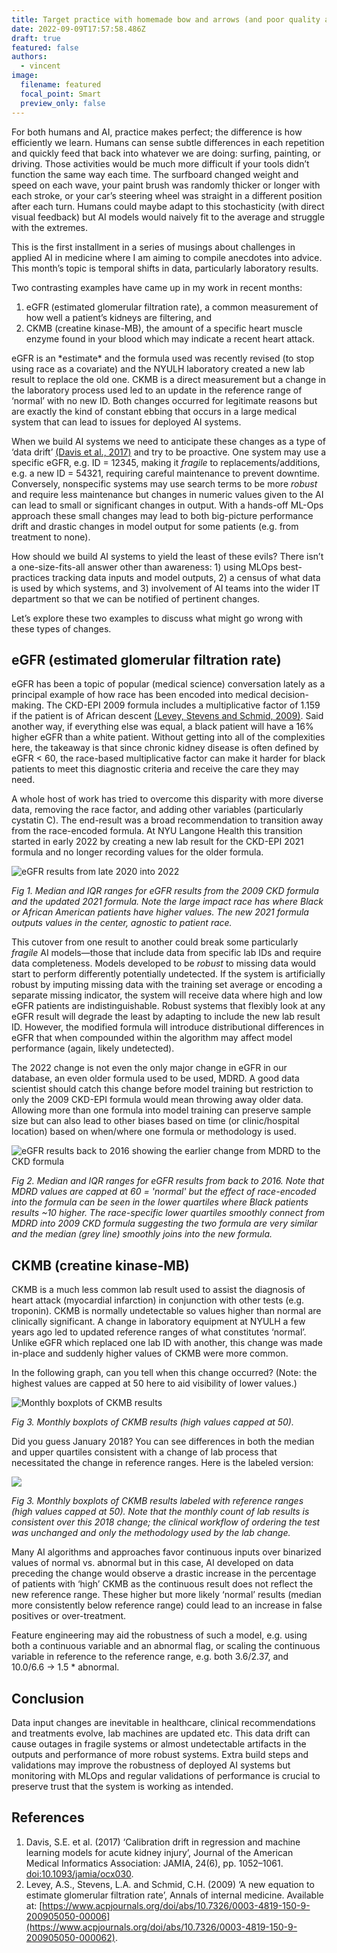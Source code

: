```yaml
---
title: Target practice with homemade bow and arrows (and poor quality assurance)
date: 2022-09-09T17:57:58.486Z
draft: true
featured: false
authors:
  - vincent
image:
  filename: featured
  focal_point: Smart
  preview_only: false
---
```

For both humans and AI, practice makes perfect; the difference is how efficiently we learn. Humans can sense subtle differences in each repetition and quickly feed that back into whatever we are doing: surfing, painting, or driving. Those activities would be much more difficult if your tools didn’t function the same way each time. The surfboard changed weight and speed on each wave, your paint brush was randomly thicker or longer with each stroke, or your car’s steering wheel was straight in a different position after each turn. Humans could maybe adapt to this stochasticity (with direct visual feedback) but AI models would naively fit to the average and struggle with the extremes.

This is the first installment in a series of musings about challenges in applied AI in medicine where I am aiming to compile anecdotes into advice. This month’s topic is temporal shifts in data, particularly laboratory results. 

Two contrasting examples have came up in my work in recent months: 

1. eGFR (estimated glomerular filtration rate), a common measurement of how well a patient’s kidneys are filtering, and 
2. CKMB (creatine kinase-MB), the amount of a specific heart muscle enzyme found in your blood which may indicate a recent heart attack. 

eGFR is an \*estimate\* and the formula used was recently revised (to stop using race as a covariate) and the NYULH laboratory created a new lab result to replace the old one. CKMB is a direct measurement but a change in the laboratory process used led to an update in the reference range of ‘normal’ with no new ID. Both changes occurred for legitimate reasons but are exactly the kind of constant ebbing that occurs in a large medical system that can lead to issues for deployed AI systems.

When we build AI systems we need to anticipate these changes as a type of ‘data drift’ [(Davis et al., 2017)](https://academic.oup.com/jamia/article/24/6/1052/3096776) and try to be proactive. One system may use a specific eGFR, e.g. ID = 12345, making it *fragile* to replacements/additions, e.g. a new ID = 54321, requiring careful maintenance to prevent downtime. Conversely, nonspecific systems may use search terms to be more *robust* and require less maintenance but changes in numeric values given to the AI can lead to small or significant changes in output. With a hands-off ML-Ops approach these small changes may lead to both big-picture performance drift and drastic changes in model output for some patients (e.g. from treatment to none). 

How should we build AI systems to yield the least of these evils? There isn’t a one-size-fits-all answer other than awareness: 1) using MLOps best-practices tracking data inputs and model outputs, 2) a census of what data is used by which systems, and 3) involvement of AI teams into the wider IT department so that we can be notified of pertinent changes.  

Let’s explore these two examples to discuss what might go wrong with these types of changes. 

## eGFR (estimated glomerular filtration rate)

eGFR has been a topic of popular (medical science) conversation lately as a principal example of how race has been encoded into medical decision-making. The CKD-EPI 2009 formula includes a multiplicative factor of 1.159 if the patient is of African descent [(Levey, Stevens and Schmid, 2009)](https://www.acpjournals.org/doi/abs/10.7326/0003-4819-150-9-200905050-00006). Said another way, if everything else was equal, a black patient will have a 16% higher eGFR than a white patient. Without getting into all of the complexities here, the takeaway is that since chronic kidney disease is often defined by eGFR < 60, the race-based multiplicative factor can make it harder for black patients to meet this diagnostic criteria and receive the care they may need. 

A whole host of work has tried to overcome this disparity with more diverse data, removing the race factor, and adding other variables (particularly cystatin C). The end-result was a broad recommendation to transition away from the race-encoded formula. At NYU Langone Health this transition started in early 2022 by creating a new lab result for the CKD-EPI 2021 formula and no longer recording values for the older formula. 

![eGFR results from late 2020 into 2022](egfr_labelled_2021.png)

*Fig 1. Median and IQR ranges for eGFR results from the 2009 CKD formula and the updated 2021 formula. Note the large impact race has where Black or African American patients have higher values. The new 2021 formula outputs values in the center, agnostic to patient race.*

This cutover from one result to another could break some particularly *fragile* AI models—those that include data from specific lab IDs and require data completeness. Models developed to be *robust* to missing data would start to perform differently potentially undetected. If the system is artificially robust by imputing missing data with the training set average or encoding a separate missing indicator, the system will receive data where high and low eGFR patients are indistinguishable. Robust systems that flexibly look at any eGFR result will degrade the least by adapting to include the new lab result ID. However, the modified formula will introduce distributional differences in eGFR that when compounded within the algorithm may affect model performance (again, likely undetected). 

The 2022 change is not even the only major change in eGFR in our database, an even older formula used to be used, MDRD. A good data scientist should catch this change before model training but restriction to only the 2009 CKD-EPI formula would mean throwing away older data. Allowing more than one formula into model training can preserve sample size but can also lead to other biases based on time (or clinic/hospital location) based on when/where one formula or methodology is used. 

![eGFR results back to 2016 showing the earlier change from MDRD to the CKD formula](egfr_labelled_full.png)

*Fig 2. Median and IQR ranges for eGFR results from back to 2016. Note that MDRD values are capped at 60 = 'normal' but the effect of race-encoded into the formula can be seen in the lower quartiles where Black patients results ~10 higher. The race-specific lower quartiles smoothly connect from MDRD into 2009 CKD formula suggesting the two formula are very similar and the median (grey line) smoothly joins into the new formula.*

## CKMB (creatine kinase-MB)

CKMB is a much less common lab result used to assist the diagnosis of heart attack (myocardial infarction) in conjunction with other tests (e.g. troponin). CKMB is normally undetectable so values higher than normal are clinically significant. A change in laboratory equipment at NYULH a few years ago led to updated reference ranges of what constitutes ‘normal’. Unlike eGFR which replaced one lab ID with another, this change was made in-place and suddenly higher values of CKMB were more common. 

In the following graph, can you tell when this change occurred? (Note: the highest values are capped at 50 here to aid visibility of lower values.)

![Monthly boxplots of CKMB results](ckmb_boxplots_unlabeled.png)

*Fig 3. Monthly boxplots of CKMB results (high values capped at 50).*

Did you guess January 2018? You can see differences in both the median and upper quartiles consistent with a change of lab process that necessitated the change in reference ranges. Here is the labeled version:

![](ckmb_boxplots_labelled.png)

*Fig 3. Monthly boxplots of CKMB results labeled with reference ranges (high values capped at 50). Note that the monthly count of lab results is consistent over this 2018 change; the clinical workflow of ordering the test was unchanged and only the methodology used by the lab change.*

Many AI algorithms and approaches favor continuous inputs over binarized values of normal vs. abnormal but in this case, AI developed on data preceding the change would observe a drastic increase in the percentage of patients with ‘high’ CKMB as the continuous result does not reflect the new reference range. These higher but more likely ‘normal’ results (median more consistently below reference range) could lead to an increase in false positives or over-treatment. 

Feature engineering may aid the robustness of such a model, e.g. using both a continuous variable and an abnormal flag, or scaling the continuous variable in reference to the reference range, e.g. both 3.6/2.37, and 10.0/6.6 → 1.5 * abnormal. 

## Conclusion

Data input changes are inevitable in healthcare, clinical recommendations and treatments evolve, lab machines are updated etc. This data drift can cause outages in fragile systems or almost undetectable artifacts in the outputs and performance of more robust systems. Extra build steps and validations may improve the robustness of deployed AI systems but monitoring with MLOps and regular validations of performance is crucial to preserve trust that the system is working as intended.

## References

1. Davis, S.E. et al. (2017) ‘Calibration drift in regression and machine learning models for acute kidney injury’, Journal of the American Medical Informatics Association: JAMIA, 24(6), pp. 1052–1061. [doi:10.1093/jamia/ocx030](http://dx.doi.org/10.1093/jamia/ocx030).  
2. Levey, A.S., Stevens, L.A. and Schmid, C.H. (2009) ‘A new equation to estimate glomerular filtration rate’, Annals of internal medicine. Available at: [https://www.acpjournals.org/doi/abs/10.7326/0003-4819-150-9-200905050-00006](https://www.acpjournals.org/doi/abs/10.7326/0003-4819-150-9-200905050-000062).